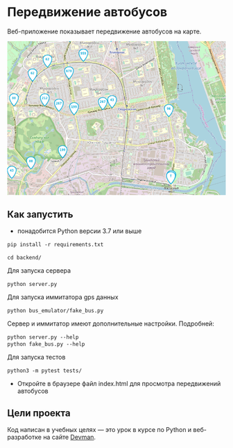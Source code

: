 # Передвижение автобусов

Веб-приложение показывает передвижение автобусов на карте.

![gif](img/bus_routes.gif)

## Как запустить

- понадобится Python версии 3.7 или выше
```
pip install -r requirements.txt
```
```
cd backend/
```
Для запуска сервера
```
python server.py
```
Для запуска иммитатора gps данных
```
python bus_emulator/fake_bus.py
```
Сервер и иммитатор имеют дополнительные настройки. Подробней:
```
python server.py --help
python fake_bus.py --help
```

Для запуска тестов
```
python3 -m pytest tests/
```
- Откройте в браузере файл index.html для просмотра передвижений автобусов

## Цели проекта

Код написан в учебных целях — это урок в курсе по Python и веб-разработке на сайте [Devman](https://dvmn.org).
